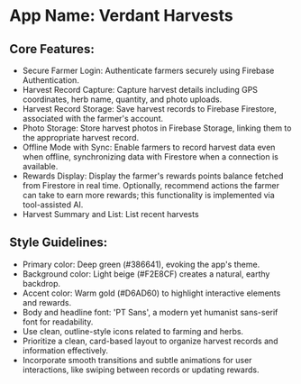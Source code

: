 # **App Name**: Verdant Harvests

## Core Features:

- Secure Farmer Login: Authenticate farmers securely using Firebase Authentication.
- Harvest Record Capture: Capture harvest details including GPS coordinates, herb name, quantity, and photo uploads.
- Harvest Record Storage: Save harvest records to Firebase Firestore, associated with the farmer's account.
- Photo Storage: Store harvest photos in Firebase Storage, linking them to the appropriate harvest record.
- Offline Mode with Sync: Enable farmers to record harvest data even when offline, synchronizing data with Firestore when a connection is available.
- Rewards Display: Display the farmer's rewards points balance fetched from Firestore in real time. Optionally, recommend actions the farmer can take to earn more rewards; this functionality is implemented via tool-assisted AI.
- Harvest Summary and List: List recent harvests

## Style Guidelines:

- Primary color: Deep green (#386641), evoking the app's theme.
- Background color: Light beige (#F2E8CF) creates a natural, earthy backdrop.
- Accent color: Warm gold (#D6AD60) to highlight interactive elements and rewards.
- Body and headline font: 'PT Sans', a modern yet humanist sans-serif font for readability.
- Use clean, outline-style icons related to farming and herbs.
- Prioritize a clean, card-based layout to organize harvest records and information effectively.
- Incorporate smooth transitions and subtle animations for user interactions, like swiping between records or updating rewards.